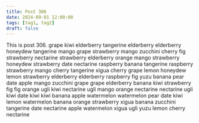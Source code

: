 ```yaml
---
title: Post 306
date: 2024-09-01 12:00:00
tags: [tag1, tag2]
draft: false
---
```

This is post 306.
grape
kiwi
elderberry
tangerine
elderberry
elderberry
honeydew
tangerine
mango
grape
strawberry
mango
zucchini
cherry
fig
strawberry
nectarine
strawberry
elderberry
orange
mango
strawberry
honeydew
strawberry
date
nectarine
raspberry
banana
tangerine
raspberry
strawberry
mango
cherry
tangerine
xigua
cherry
grape
lemon
honeydew
lemon
strawberry
elderberry
elderberry
raspberry
fig
yuzu
banana
pear
date
apple
mango
zucchini
grape
grape
elderberry
banana
kiwi
strawberry
fig
fig
orange
ugli
kiwi
nectarine
ugli
mango
orange
nectarine
nectarine
ugli
kiwi
date
kiwi
kiwi
banana
apple
watermelon
watermelon
pear
date
kiwi
lemon
watermelon
banana
orange
strawberry
xigua
banana
zucchini
tangerine
date
nectarine
apple
watermelon
xigua
ugli
yuzu
lemon
cherry
nectarine
